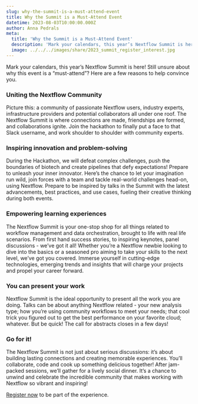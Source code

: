 ```yaml
---
slug: why-the-summit-is-a-must-attend-event
title: Why the Summit is a Must-Attend Event
datetime: 2023-08-03T10:00:00.000Z
author: Anna Pedrals
meta:
  title: 'Why the Summit is a Must-Attend Event'
  description: 'Mark your calendars, this year’s Nextflow Summit is here! Still unsure about why this event is a “must-attend”? Here are a few reasons to help convince you.'
  image: ../../../images/share/2023_summit_register_interest.jpg
---
```

Mark your calendars, this year’s Nextflow Summit is here! Still unsure about why this event is a “must-attend”? Here are a few reasons to help convince you. 

### Uniting the Nextflow Community
Picture this: a community of passionate Nextflow users, industry experts, infrastructure providers and potential collaborators all under one roof. The Nextflow Summit is where connections are made, friendships are formed, and collaborations ignite. Join the hackathon to finally put a face to that Slack username, and work shoulder to shoulder with community experts.

### Inspiring innovation and problem-solving
During the Hackathon, we will defeat complex challenges, push the boundaries of biotech and create pipelines that defy expectations! Prepare to unleash your inner innovator. Here’s the chance to let your imagination run wild, join forces with a team and tackle real-world challenges head-on, using Nextflow. Prepare to be inspired by talks in the Summit with the latest advancements, best practices, and use cases, fueling their creative thinking during both events.

### Empowering learning experiences
The Nextflow Summit is your one-stop shop for all things related to workflow management and data orchestration, brought to life with real life scenarios. From first hand success stories, to inspiring keynotes, panel discussions - we’ve got it all! Whether you’re a Nextflow newbie looking to dive into the basics or a seasoned pro aiming to take your skills to the next level, we’ve got you covered. Immerse yourself in cutting-edge technologies, emerging trends and insights that will charge your projects and propel your career forward. 

### You can present your work
Nextflow Summit is the ideal opportunity to present all the work you are doing. Talks can be about anything Nextflow related - your new analysis type; how you’re using community workflows to meet your needs; that cool trick you figured out to get the best performance on your favorite cloud; whatever. But be quick! The call for abstracts closes in a few days!

### Go for it!
The Nextflow Summit is not just about serious discussions: it’s about building lasting connections and creating memorable experiences. You’ll collaborate, code and cook up something delicious together! After jam-packed sessions, we’ll gather for a lively social dinner. It’s a chance to unwind and celebrate the incredible community that makes working with Nextflow so vibrant and inspiring!

[Register now](/register/) to be part of the experience.
